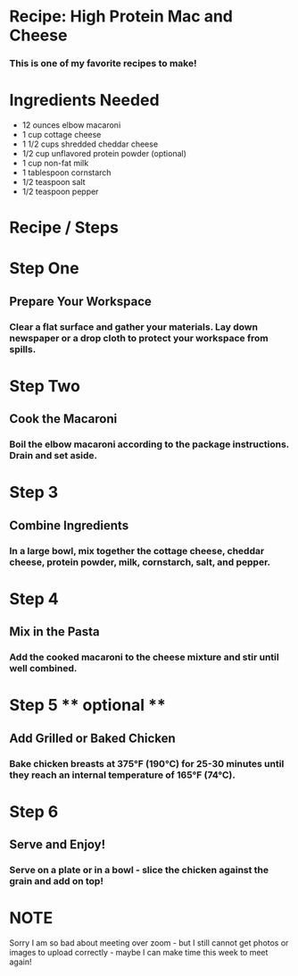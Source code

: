 # Recipe: High Protein Mac and Cheese
### This is one of my favorite recipes to make!

# Ingredients Needed
- 12 ounces elbow macaroni
- 1 cup cottage cheese
- 1 1/2 cups shredded cheddar cheese
- 1/2 cup unflavored protein powder (optional)
- 1 cup non-fat milk
- 1 tablespoon cornstarch
- 1/2 teaspoon salt
- 1/2 teaspoon pepper

# Recipe / Steps

# Step One
## Prepare Your Workspace
### Clear a flat surface and gather your materials. Lay down newspaper or a drop cloth to protect your workspace from spills.

# Step Two
## Cook the Macaroni
### Boil the elbow macaroni according to the package instructions. Drain and set aside.


# Step 3
## Combine Ingredients
### In a large bowl, mix together the cottage cheese, cheddar cheese, protein powder, milk, cornstarch, salt, and pepper.


# Step 4
## Mix in the Pasta
### Add the cooked macaroni to the cheese mixture and stir until well combined.


# Step 5 ** optional **
## Add Grilled or Baked Chicken
### Bake chicken breasts at 375°F (190°C) for 25-30 minutes until they reach an internal temperature of 165°F (74°C).


# Step 6
## Serve and Enjoy!
### Serve on a plate or in a bowl - slice the chicken against the grain and add on top!

# NOTE
Sorry I am so bad about meeting over zoom - but I still cannot get photos or images to upload correctly - maybe I can make time this week to meet again!